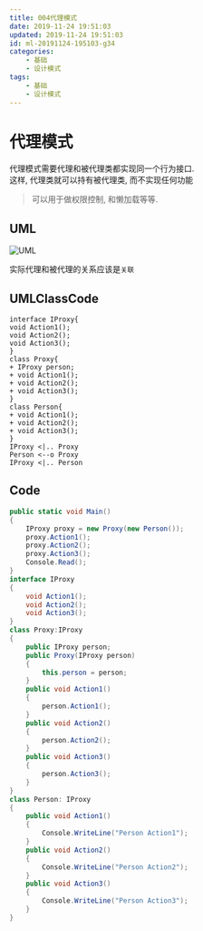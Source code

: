 ```yaml
---
title: 004代理模式
date: 2019-11-24 19:51:03
updated: 2019-11-24 19:51:03
id: ml-20191124-195103-g34
categories:
	- 基础
	- 设计模式
tags: 
	- 基础
	- 设计模式
---
```


# 代理模式

代理模式需要代理和被代理类都实现同一个行为接口.  
这样, 代理类就可以持有被代理类, 而不实现任何功能

> 可以用于做权限控制, 和懒加载等等.
<!--more-->
## UML

![UML](http://www.plantuml.com/plantuml/png/SoWkIImgAStDuShCAqajIajCJbNm32ZAhwYivYhBpqnHS4mkoSpFCzJGj4Rc6w7nZK7yMgxadCJYOWMeTcseGGe5gKN5-NdMG05K4z54Z20YE4q5cr9DjYbGnzZKwEb1NCW5CL71HbSt7oA2eWOYo-MGcfS231u0)

实际代理和被代理的关系应该是`关联`

## UMLClassCode

```
interface IProxy{
void Action1();
void Action2();
void Action3();
}
class Proxy{
+ IProxy person;
+ void Action1();
+ void Action2();
+ void Action3();
}
class Person{
+ void Action1();
+ void Action2();
+ void Action3();
}
IProxy <|.. Proxy
Person <--o Proxy
IProxy <|.. Person
```

## Code

```C#
public static void Main()
{
    IProxy proxy = new Proxy(new Person());
    proxy.Action1();
    proxy.Action2();
    proxy.Action3();
    Console.Read();
}
interface IProxy
{
    void Action1();
    void Action2();
    void Action3();
}
class Proxy:IProxy
{
    public IProxy person;
    public Proxy(IProxy person)
    {
        this.person = person;
    }
    public void Action1()
    {
        person.Action1();
    }
    public void Action2()
    {
        person.Action2();
    }
    public void Action3()
    {
        person.Action3();
    }
}
class Person: IProxy
{
    public void Action1()
    {
        Console.WriteLine("Person Action1");
    }
    public void Action2()
    {
        Console.WriteLine("Person Action2");
    }
    public void Action3()
    {
        Console.WriteLine("Person Action3");
    }
}
```